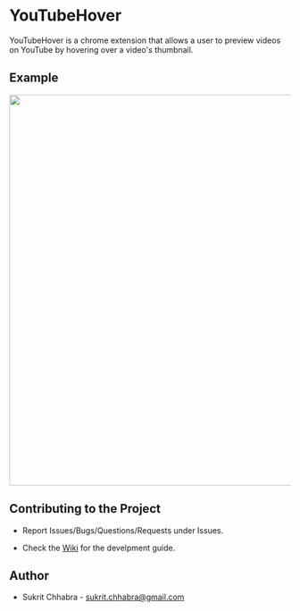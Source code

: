 # YouTubeHover

YouTubeHover is a chrome extension that allows a user to preview videos on YouTube by hovering over a video's thumbnail.

## Example

<img src="https://cdn.rawgit.com/sukritchhabra/YouTubeHover/develop/imgs/example.gif" width="700" alt="">

## Contributing to the Project
- Report Issues/Bugs/Questions/Requests under Issues.

- Check the [Wiki](https://github.com/sukritchhabra/YouTubeHover/wiki) for the develpment guide.

## Author
* Sukrit Chhabra - sukrit.chhabra@gmail.com